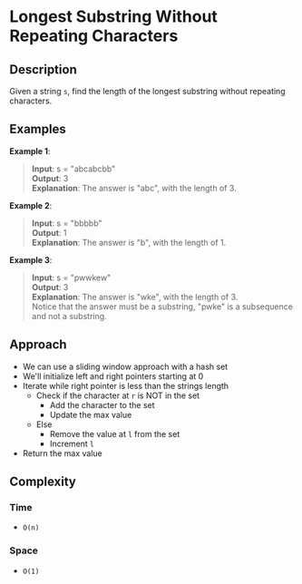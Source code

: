 # Longest Substring Without Repeating Characters
## Description
Given a string `s`, find the length of the longest substring without repeating characters.

## Examples
**Example 1**:
> **Input**: s = "abcabcbb"  
**Output**: 3  
**Explanation**: The answer is "abc", with the length of 3.

**Example 2**:
> **Input**: s = "bbbbb"  
**Output**: 1  
**Explanation**: The answer is "b", with the length of 1.

**Example 3**:
> **Input**: s = "pwwkew"  
**Output**: 3  
**Explanation**: The answer is "wke", with the length of 3.  
Notice that the answer must be a substring, "pwke" is a subsequence and not a substring.

## Approach
- We can use a sliding window approach with a hash set
- We'll initialize left and right pointers starting at 0
- Iterate while right pointer is less than the strings length
  + Check if the character at `r` is NOT in the set
    - Add the character to the set
    - Update the max value
  + Else
    - Remove the value at `l` from the set
    - Increment `l`
- Return the max value

## Complexity
### Time
- `O(n)`

### Space
- `O(1)`